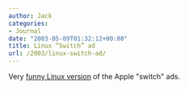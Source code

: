 ```yaml
---
author: Jack
categories:
- Journal
date: "2003-05-09T01:32:12+00:00"
title: Linux “Switch” ad
url: /2003/linux-switch-ad/
---
```


Very [funny Linux version][1] of the Apple "switch" ads.

 [1]: http://www.ubergeek.tv/switchlinux/